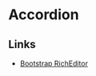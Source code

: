 # Accordion

## Links

- [Bootstrap RichEditor](https://getbootstrap.com/docs/4.3/components/collapse/#richEditor-example)

